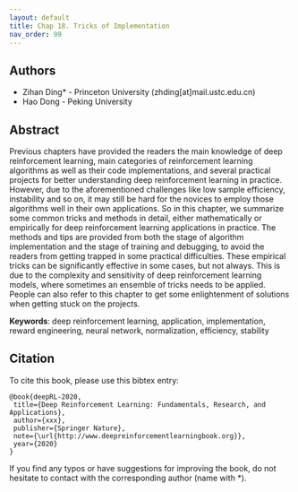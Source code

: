 ```yaml
---
layout: default
title: Chap 18. Tricks of Implementation
nav_order: 99
---
```


## Authors

- Zihan Ding* - Princeton University (zhding[at]mail.ustc.edu.cn)
- Hao Dong - Peking University 

## Abstract

Previous chapters have provided the readers the main knowledge of deep reinforcement learning, main categories of reinforcement learning algorithms as well as their code implementations, and several practical projects for better understanding deep reinforcement learning in practice. However, due to the aforementioned challenges like low sample efficiency, instability and so on, it may still be hard for the novices to employ those algorithms well in their own applications. 
So in this chapter, we summarize some common tricks and methods in detail, either mathematically or empirically for deep reinforcement learning applications in practice. The methods and tips are provided from both the stage of algorithm implementation and the stage of training and debugging, to avoid the readers from getting trapped in some practical difficulties. These empirical tricks can be significantly effective in some cases, but not always. This is due to the complexity and sensitivity of deep reinforcement learning models, where sometimes an ensemble of tricks needs to be applied. People can also refer to this chapter to get some enlightenment of solutions when getting stuck on the projects. 

**Keywords**: deep reinforcement learning, application, implementation, reward engineering, neural network, normalization, efficiency, stability

## Citation

To cite this book, please use this bibtex entry:

```
@book{deepRL-2020,
 title={Deep Reinforcement Learning: Fundamentals, Research, and Applications},
 author={xxx},
 publisher={Springer Nature},
 note={\url{http://www.deepreinforcementlearningbook.org}},
 year={2020}
}
```



If you find any typos or have suggestions for improving the book, do not hesitate to contact with the corresponding author (name with *).